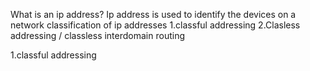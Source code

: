 What is an ip address?
Ip address is used to identify the devices on a network
classification of ip addresses
1.classful addressing
2.Clasless addressing / classless interdomain routing

1.classful addressing



